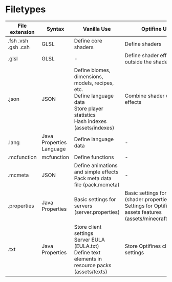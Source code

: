 # Filetypes
  | File extension | Syntax | Vanilla Use | Optifine Use
  | -------------- | ------ | ----------- | ------------
  | .fsh .vsh .gsh .csh | GLSL | Define core shaders | Define shaders
  | .glsl          | GLSL   | -           | Define shader effects outside the shader
  | .json          | JSON   | Define biomes, dimensions, models, recipes, etc.<br> Define language data<br> Store player statistics<br> Hash indexes (assets/indexes) | Combine shader units into effects
  | .lang          | Java Properties Language | Define language data | -
  | .mcfunction    | mcfunction | Define functions | -
  | .mcmeta        | JSON   | Define animations and simple effects<br> Pack meta data file (pack.mcmeta) | -
  | .properties    | Java Properties | Basic settings for servers (server.properties) | Basic settings for shaders (shader.properties)<br> Settings for Optifine assets features (assets/minecraft/optifine)
  | .txt           | Java Properties | Store client settings<br> Server EULA (EULA.txt)<br> Define text elements in resource packs (assets/texts) | Store Optifines client settings 